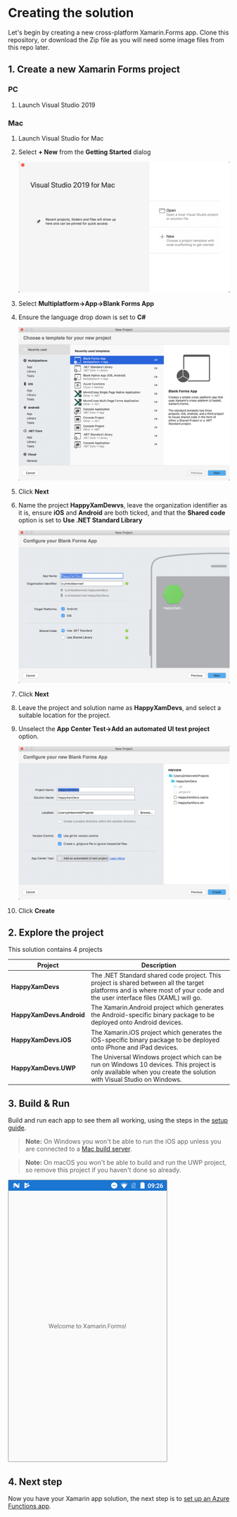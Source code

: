 # Creating the solution

Let's begin by creating a new cross-platform Xamarin.Forms app. Clone this repository, or download the Zip file as you will need some image files from this repo later.

## 1. Create a new Xamarin Forms project

### PC

1. Launch Visual Studio 2019

### Mac

1. Launch Visual Studio for Mac
2. Select **+ New** from the **Getting Started** dialog

   ![The Visual Studio for Mac getting started dialog](../Images/VSMGettingStarted.png)

3. Select **Multiplatform->App->Blank Forms App**
4. Ensure the language drop down is set to **C#**

   ![The Visual Studio for Mac new project dialog](../Images/VSMNewProject.png)

5. Click **Next**
6. Name the project **HappyXamDewvs**, leave the organization identifier as it is, ensure **iOS** and **Android** are both ticked, and that the **Shared code** option is set to **Use .NET Standard Library**

   ![The Visual Studio for Mac configure project dialog](../Images/VSMConfigureProject2.png)

7. Click **Next**
8. Leave the project and solution name as **HappyXamDevs**, and select a suitable location for the project.
9. Unselect the **App Center Test->Add an automated UI test project** option.
    
    ![The Visual Studio for Mac configure app dialog](../Images/VSMConfigureApp2.png)

10. Click **Create**

## 2. Explore the project

This solution contains 4 projects

| Project     | Description |
|-------------|-------------|
| **HappyXamDevs** | The .NET Standard shared code project. This project is shared between all the target platforms and is where most of your code and the user interface files (XAML) will go. |
| **HappyXamDevs.Android** | The Xamarin.Android project which generates the Android-specific binary package to be deployed onto Android devices. |
| **HappyXamDevs.iOS** | The Xamarin.iOS project which generates the iOS-specific binary package to be deployed onto iPhone and iPad devices. |
| **HappyXamDevs.UWP** | The Universal Windows project which can be run on Windows 10 devices. This project is only available when you create the solution with Visual Studio on Windows. |

## 3. Build & Run

Build and run each app to see them all working, using the steps in the [setup guide](../SETUP.md).

> **Note:** On Windows you won't be able to run the iOS app unless you are connected to a [Mac build server](https://docs.microsoft.com/xamarin/ios/get-started/installation/windows/connecting-to-mac/?WT.mc_id=mobileappsoftomorrow-workshop-jabenn).

> **Note:** On macOS you won't be able to build and run the UWP project, so remove this project if you haven't done so already.

![The app running on Android](../Images/Step1-Android.png)

## 4. Next step

Now you have your Xamarin app solution, the next step is to [set up an Azure Functions app](./2-SetupAzureFunctions.md).
